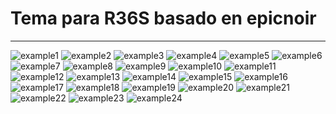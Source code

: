 # Tema para R36S basado en epicnoir
___
![example1](examples/SS%20R36S%20THEME%20hernanreiq%20(1).png)
![example2](examples/SS%20R36S%20THEME%20hernanreiq%20(2).png)
![example3](examples/SS%20R36S%20THEME%20hernanreiq%20(3).png)
![example4](examples/SS%20R36S%20THEME%20hernanreiq%20(4).png)
![example5](examples/SS%20R36S%20THEME%20hernanreiq%20(5).png)
![example6](examples/SS%20R36S%20THEME%20hernanreiq%20(6).png)
![example7](examples/SS%20R36S%20THEME%20hernanreiq%20(7).png)
![example8](examples/SS%20R36S%20THEME%20hernanreiq%20(8).png)
![example9](examples/SS%20R36S%20THEME%20hernanreiq%20(9).png)
![example10](examples/SS%20R36S%20THEME%20hernanreiq%20(10).png)
![example11](examples/SS%20R36S%20THEME%20hernanreiq%20(11).png)
![example12](examples/SS%20R36S%20THEME%20hernanreiq%20(12).png)
![example13](examples/SS%20R36S%20THEME%20hernanreiq%20(13).png)
![example14](examples/SS%20R36S%20THEME%20hernanreiq%20(14).png)
![example15](examples/SS%20R36S%20THEME%20hernanreiq%20(15).png)
![example16](examples/SS%20R36S%20THEME%20hernanreiq%20(16).png)
![example17](examples/SS%20R36S%20THEME%20hernanreiq%20(17).png)
![example18](examples/SS%20R36S%20THEME%20hernanreiq%20(18).png)
![example19](examples/SS%20R36S%20THEME%20hernanreiq%20(19).png)
![example20](examples/SS%20R36S%20THEME%20hernanreiq%20(20).png)
![example21](examples/SS%20R36S%20THEME%20hernanreiq%20(21).png)
![example22](examples/SS%20R36S%20THEME%20hernanreiq%20(22).png)
![example23](examples/SS%20R36S%20THEME%20hernanreiq%20(23).png)
![example24](examples/SS%20R36S%20THEME%20hernanreiq%20(24).png)
